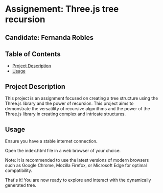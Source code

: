 # Assignement: Three.js tree recursion
## Candidate: Fernanda Robles

## Table of Contents

- [Project Description](#project-description)
- [Usage](#usage)

## Project Description

This project is an assignment focused on creating a tree structure using the Three.js library and the power of recursion. This project aims to demonstrate the versatility of recursive algorithms and the power of the Three.js library in creating complex and intricate structures.

## Usage

Ensure you have a stable internet connection.

Open the index.html file in a web browser of your choice.

Note: It is recommended to use the latest versions of modern browsers such as Google Chrome, Mozilla Firefox, or Microsoft Edge for optimal compatibility.

That's it! You are now ready to explore and interact with the dynamically generated tree.